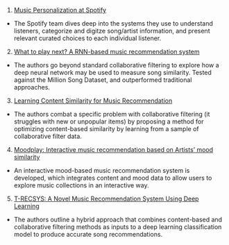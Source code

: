 1. [Music Personalization at Spotify](https://dl.acm.org/doi/abs/10.1145/2959100.2959120)

* The Spotify team dives deep into the systems they use to understand listeners, categorize and digitze song/artist information, and present relevant curated choices to each individual listener.

2. [What to play next? A RNN-based music recommendation system](https://ieeexplore.ieee.org/abstract/document/8335200)

* The authors go beyond standard collaborative filtering to explore how a deep neural network may be used to measure song similarity. Tested against the Million Song Dataset, and outperformed traditional approaches.

3. [Learning Content Similarity for Music Recommendation](https://ieeexplore.ieee.org/abstract/document/6213086)

* The authors combat a specific problem with collaborative filtering (it struggles with new or unpopular items) by proposing a method for optimizing content-based similarity by learning from a sample of collaborative filter data.

4. [Moodplay: Interactive music recommendation based on Artists’ mood similarity](https://www.sciencedirect.com/science/article/abs/pii/S1071581918301654)

*  An interactive mood-based music recommendation system is developed, which integrates content and mood data to allow users to explore music collections in an interactive way.

5. [T-RECSYS: A Novel Music Recommendation System Using Deep Learning](https://ieeexplore.ieee.org/abstract/document/8662028)

* The authors outline a hybrid approach that combines content-based and collaborative filtering methods as inputs to a deep learning classification model to produce accurate song recommendations.
